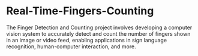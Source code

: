 # Real-Time-Fingers-Counting

The Finger Detection and Counting project involves developing a computer vision system to accurately detect and count the number of fingers shown in an image or video feed, enabling applications in sign language recognition, human-computer interaction, and more.
